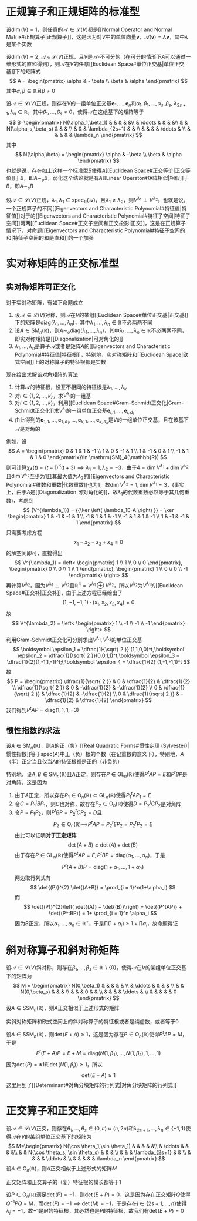 # 正规算子和正规矩阵的标准型
设$\dim (V) = 1$，则任意的$\mathcal A\in \mathcal{L}(V)$都是[[Normal Operator and Normal Matrix#正规算子|正规算子]]，这是因为对$V$中的单位向量$\boldsymbol v$，$\mathcal A(\boldsymbol v) = \lambda \boldsymbol v$，其中$\lambda$是某个实数

设$\dim{(V)}=2,\;\mathcal A\in \mathcal{L}(V)$正规，且$V$是$\mathcal A$-不可分的（在可分的情形下$A$可以通过一维形式的直和得到），则$\mathcal A$在$V$的任意[[Euclidean Space#单位正交基|单位正交基]]下的矩阵式
$$
A = \begin{pmatrix}
\alpha  &  - \beta \\
\beta  &  \alpha
\end{pmatrix}
$$
其中$\alpha,\beta\in \mathbb{R}$且$\beta \neq 0$

设$\mathcal A\in \mathcal{L}(V)$正规，则存在$V$的一组单位正交基$\boldsymbol e_1, \ldots ,\boldsymbol e_n$和$\alpha_1,\beta_1, \ldots , \alpha_s,\beta_s,\;\lambda_{2s+1},\lambda_n\in \mathbb{R}$，其中$\beta_1, \ldots ,\beta_s \neq 0$，使得$\mathcal A$在这组基下的矩阵等于
$$
B=\begin{pmatrix}
N(\alpha_1,\beta_1) & & & & &\\
& \ddots & & & &\\
& & N(\alpha_s,\beta_s) & & & \\
& & & \lambda_{2s+1} & & \\
& & & & \ddots & \\
& & & & & \lambda_n
\end{pmatrix}
$$
其中
$$
N(\alpha,\beta) = \begin{pmatrix}
\alpha & -\beta \\
\beta & \alpha
\end{pmatrix}
$$
也就是说，存在如上这样一个标准型$B$使得$A$[[Euclidean Space#正交等价|正交等价]]于$B$，即$A \sim_o B$，弱化这个结论就是有$A$[[Linear Operator#矩阵相似|相似]]于$B$，即$A \sim_s B$

设$\mathcal A\in \mathcal{L}(V)$正规，$\lambda_1,\lambda_1\in \mathrm{spec}_{\mathbb{R}}(\mathcal A)$，且$\lambda_1 \neq \lambda_2$，则$V^{\lambda_1} {\perp} V^{\lambda_2}$。也就是说，一个正规算子的不同[[Eigenvectors and Characteristic Polynomial#特征值|特征值]]对于的[[Eigenvectors and Characteristic Polynomial#特征子空间|特征子空间]]两两[[Euclidean Space#正交子空间和正交投影|正交]]，这是在正规算子情况下，对命题[[Eigenvectors and Characteristic Polynomial#特征子空间的和|特征子空间的和是直和]]的一个加强

# 实对称矩阵的正交标准型
## 实对称矩阵可正交化
对于实对称矩阵，有如下命题成立
1. 设$\mathcal A\in \mathcal{L}(V)$对称，则$\mathcal A$在$V$的某组[[Euclidean Space#单位正交基|正交基]]下的矩阵是$\mathrm{diag}(\lambda_1, \ldots ,\lambda_n)$，其中$\lambda_1, \ldots ,\lambda_n \in \mathbb{R}$不必两两不同
2. 设$A\in \mathrm{SM}_n(\mathbb{R})$，则$A \sim_o \mathrm{diag}(\lambda_1, \ldots ,\lambda_n)$，其中$\lambda_1, \ldots ,\lambda_n\in \mathbb{R}$不必两两不同，即实对称矩阵是[[Diagonalization|可对角化的]]
3. $\lambda_1, \ldots ,\lambda_n$是算子$\mathcal A$或者是矩阵$A$的[[Eigenvectors and Characteristic Polynomial#特征值|特征根]]，特别地，实对称矩阵和[[Euclidean Space|欧式空间]]上的对称算子的特征根都是实数

现在给出求解该对角矩阵的算法
1. 计算$\mathcal A$的特征根，设互不相同的特征根是$\lambda_1, \ldots ,\lambda_k$
2. 对$i\in \left\{ 1,2, \ldots ,k \right\}$，求$V^{\lambda_i}$的一组基
3. 对$i\in \left\{ 1,2, \ldots ,k \right\}$，利用[[Euclidean Space#Gram-Schmidt正交化|Gram-Schmidt正交化]]求$V^{\lambda_i}$的一组单位正交基$\boldsymbol e_{i,1}, \ldots ,\boldsymbol e_{i,d_i}$
4. 由此得到的$\boldsymbol e_{1,1}, \ldots ,\boldsymbol e_{1,d_1}, \ldots ,\boldsymbol e_{k,1}, \ldots ,\boldsymbol e_{k,d_k}$是$V$的一组单位正交基，且在该基下$\mathcal A$是对角的

例如，设
$$
A = \begin{pmatrix}
0 & 1 & 1 & -1 \\
1 & 0 & -1 & 1 \\
1 & -1 & 0 & 1 \\
-1 & 1 & 1 & 0
\end{pmatrix}\in \mathrm{SM}_4(\mathbb{R})
$$
则可计算$\chi_A(t) = (t-1)^3(t+3) \implies \lambda_1 = 1,\lambda_2 = -3$，由于$4 = \dim{V^{\lambda_1}} + \dim{V^{\lambda_2}}$且$\dim{V^{\lambda_2}}$至少为$1$且其最大值为$\lambda_2$的[[Eigenvectors and Characteristic Polynomial#维数和重数|代数重数]]也为$1$，故$\dim{V^{\lambda_2}}=1,\dim{V^{\lambda_1}} = 3$，(事实上，由于$A$是[[Diagonalization|可对角化的]]，故$\lambda_1$的代数重数必然等于其几何重数)，考虑到
$$
{V^{\lambda_1}} = {{\ker \left( \lambda_1E-A \right) }} = \ker \begin{pmatrix}
1 & -1 & -1 & 1 \\
-1 & 1 & 1 & -1 \\
-1 & 1 & 1 & -1 \\
1 & -1 & -1 & 1
\end{pmatrix}
$$
只需要考虑方程
$$
x_1 -x_2-x_3+x_4 = 0
$$
的解空间即可，直接得出
$$
V^{\lambda_1} = \left< \begin{pmatrix}
1 \\ 1 \\ 0 \\ 0
\end{pmatrix}, \begin{pmatrix}
0 \\ 0 \\ 1 \\ 1
\end{pmatrix}, \begin{pmatrix}
1 \\ 0 \\ 0 \\ -1
\end{pmatrix} \right> 
$$
再计算$V^{\lambda_2}$，因为$V^{\lambda_1} {\perp} V^{\lambda_2}$且$\mathbb{R}^4 = V^{\lambda_1} \oplus V^{\lambda_2}$，所以$V^{\lambda_2}$为$V^{\lambda_1}$的[[Euclidean Space#正交补|正交补]]，由于上述方程已经给出了
$$
(1,-1,-1,1)\cdot(x_1,x_2,x_3,x_4) = 0
$$
故
$$
V^{\lambda_2} = \left< \begin{pmatrix}
1 \\ -1 \\ -1 \\ -1
\end{pmatrix} \right> 
$$
利用Gram-Schmidt正交化可分别求出$V^{\lambda_1},V^{\lambda_2}$的单位正交基
$$
\boldsymbol \epsilon_1 = \dfrac{1}{\sqrt{ 2 }} (1,1,0,0)^t,\boldsymbol \epsilon_2 = \dfrac{1}{\sqrt{ 2 }}(0,0,1,1)^t,\boldsymbol \epsilon_3 = \dfrac{1}{2}(1,-1,1,-1)^t;\;\boldsymbol \epsilon_4 = \dfrac{1}{2} (1,-1,-1,1)^t
$$
故
$$
P = \begin{pmatrix}
\dfrac{1}{\sqrt{ 2 }} & 0 & \dfrac{1}{2} & \dfrac{1}{2} \\
\dfrac{1}{\sqrt{ 2 }} & 0 & -\dfrac{1}{2} & -\dfrac{1}{2} \\
0 & \dfrac{1}{\sqrt{ 2 }} & \dfrac{1}{2} & -\dfrac{1}{2} \\
0 & \dfrac{1}{\sqrt{ 2 }} & -\dfrac{1}{2} & \dfrac{1}{2}
\end{pmatrix}
$$
我们得到$P^tAP = \mathrm{diag}(1,1,1,-3)$

## 惯性指数的求法
设$A\in \mathrm{SM}_n(\mathbb{R})$，则$A$的正（负）[[Real Quadratic Forms#惯性定理 (Sylvester)|惯性指数]]等于$\mathrm{spec}(A)$中正（负）根的个数（在记重数的意义下），特别地，$A$（半）正定当且仅当$A$的特征根都是正的（非负的）

特别地，设$A,B\in \mathrm{SM}_n(\mathbb{R})$且$A$正定，则存在$P\in \mathrm{GL}_n(\mathbb{R})$使得$P^tAP=E$和$P^tBP$是对角阵，这是因为
1. 由于$A$正定，所以存在$P_1\in \mathrm{O}_n(\mathbb{R}) \subset \mathrm{GL}_n(\mathbb{R})$使得$P_1^tAP_1=E$
2. 令$C = P_1^tBP_1$，则$C$也对称，故存在$P_2\in \mathrm{O}_n(\mathbb{R})$使得$D = P_2^tCP_2$是对角阵
3. 令$P = P_1P_2$，则$P^tBP = P_2^tCP_2 = D$且
$$
P_2\in \mathrm{{O}_n(\mathbb{R}) \implies }P^tAP = P_2^tEP_2 = P_2^tP_2 = E
$$
由此可以证明**对于正定矩阵**
$$
\det{(A+B)} \geq \det{(A)} + \det{(B)}
$$
由于存在$P\in \mathrm{GL_n}(\mathbb{R})$使得$P^tAP = E,P^tBP = \mathrm{diag}(\alpha_1, \ldots ,\alpha_n)$，于是
$$
P^t(A+B)P = \mathrm{diag}(1+\alpha_1, \ldots ,1+\alpha_n)
$$
两边取行列式有
$$
\det{(P)}^{2} \det{(A+B)} = \prod_{i = 1}^n(1+\alpha_i)
$$
而
$$
\det{(P)}^{2}\left( \det{(A)} + \det{(B)}\right)  = \det{(P^tAP)} + \det{(P^tBP)} = 1+ \prod_{i = 1}^n \alpha_i
$$
因为$B$正定，所以$\alpha_1, \ldots ,\alpha_n\in \mathbb{R}^+$，于是$\prod(1+\alpha_i) \geq 1+ \prod\alpha_i$，故命题得证

# 斜对称算子和斜对称矩阵
设$\mathcal A\in \mathcal{L}(V)$斜对称，则存在$\beta_1, \ldots ,\beta_s\in \mathbb{R} \backslash \left\{ 0 \right\}$，使得$\mathcal A$在$V$的某组单位正交基下的矩阵为
$$
M = \begin{pmatrix}
N(0,\beta_1) & & & & & \\
& \ddots & & & &  \\
& & N(0,\beta_s) & & & \\
& & & 0 & & \\
& & & & \ddots &  \\
& & & & & 0
\end{pmatrix}
$$
设$A\in \mathrm{SSM}_n(\mathbb{R})$，则$A$正交相似于上述形式的矩阵

实斜对称矩阵和欧式空间上的斜对称算子的特征根或者是纯虚数，或者等于$0$

设$A\in \mathrm{SSM}_n(\mathbb{R})$，则$\det{(E+A)} \geq 1$，这是因为存在$P\in \mathrm{O}_n(\mathbb{R})$使得$P^tAP = M$，于是
$$
P^t(E+A)P = E+ M = \mathrm{diag} (N(1,\beta_1), \ldots ,N(1,\beta_s),1, \ldots ,1)
$$
因为$\det{(P)} = \pm 1$和$\det{(N(1,\beta_i))} \geq 1$，所以
$$
\det{(E+A) \geq 1}
$$
这里用到了[[Determinant#对角分块矩阵的行列式|对角分块矩阵的行列式]]
# 正交算子和正交矩阵
设$\mathcal A\in \mathcal{L}(V)$正交，则存在$\theta_1, \ldots ,\theta_s\in(0,\pi) \cup (\pi,2\pi)$和$\lambda_{2s+1}, \ldots ,\lambda_n\in \left\{ -1,1 \right\}$使得$\mathcal A$在$V$的某组单位正交基下的矩阵为
$$
M=\begin{pmatrix}
N(\cos \theta_1,\sin \theta_1) & & & & &\\
& \ddots & & & &\\
& & N(\cos \theta_s, \sin \theta_s) & & & \\
& & & \lambda_{2s+1} & & \\
& & & & \ddots & \\
& & & & & \lambda_n
\end{pmatrix}
$$
设$A\in \mathrm{O}_n(\mathbb{R})$，则$A$正交相似于上述形式的矩阵$M$

正交矩阵和正交算子的（复）特征根的模长都等于$1$

设$P\in \mathrm{O}_n(\mathbb{R})$满足$\det{(P)} = -1$，则$\det{(E+P)} = 0$，这是因为存在正交矩阵$Q$使得$Q^{-1}PQ=M$，而$\det{(P)} = -1 \implies \det{(M)} = -1$，于是存在$j\in \left\{ 2s+1, \ldots ,n \right\}$使得$\lambda_j = -1$，故$-1$是$M$的特征根，其必然也是$P$的特征根，故我们有$\det{(E+P)} = 0$